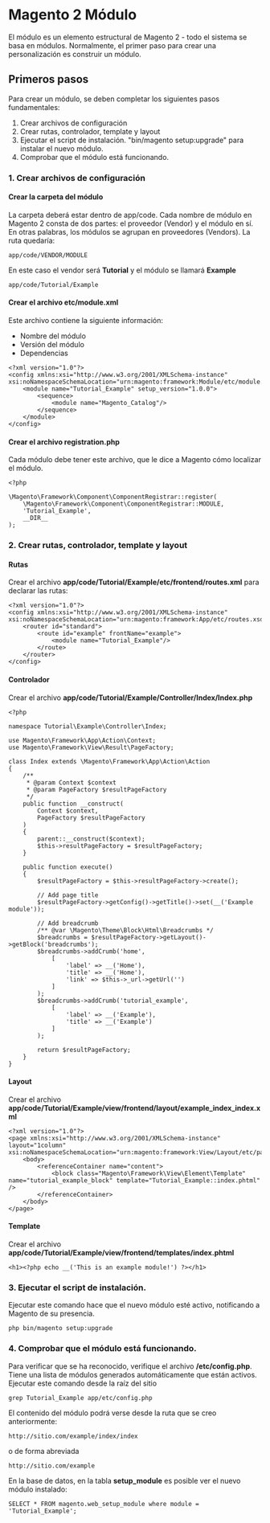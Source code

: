 # Magento 2 Módulo

El módulo es un elemento estructural de Magento 2 - todo el sistema se basa en módulos. Normalmente, el primer paso para crear una personalización es construir un módulo.

## Primeros pasos

Para crear un módulo, se deben completar los siguientes pasos fundamentales:

 1. Crear archivos de configuración
 2. Crear rutas, controlador, template y layout
 3. Ejecutar el script de instalación. "bin/magento setup:upgrade" para instalar el nuevo módulo. 
 4. Comprobar que el módulo está funcionando.

### 1. Crear archivos de configuración
#### Crear la carpeta del módulo

La carpeta deberá estar dentro de app/code.
Cada nombre de módulo en Magento 2 consta de dos partes: el proveedor (Vendor) y el módulo en sí. En otras palabras, los módulos se agrupan en proveedores (Vendors). La ruta quedaría:
```
app/code/VENDOR/MODULE
```
En este caso el vendor será **Tutorial** y el módulo se llamará **Example**
```
app/code/Tutorial/Example
```
#### Crear el archivo etc/module.xml
Este archivo contiene la siguiente información:
 - Nombre del módulo 
 - Versión del módulo 
 - Dependencias

```
<?xml version="1.0"?>
<config xmlns:xsi="http://www.w3.org/2001/XMLSchema-instance" xsi:noNamespaceSchemaLocation="urn:magento:framework:Module/etc/module.xsd">
    <module name="Tutorial_Example" setup_version="1.0.0">
        <sequence>
            <module name="Magento_Catalog"/>
        </sequence>
    </module>
</config>
```
#### Crear el archivo registration.php
Cada módulo debe tener este archivo, que le dice a Magento cómo localizar el módulo.
```
<?php

\Magento\Framework\Component\ComponentRegistrar::register(
    \Magento\Framework\Component\ComponentRegistrar::MODULE,
    'Tutorial_Example',
    __DIR__
);
```

### 2. Crear rutas, controlador, template y layout
#### Rutas
Crear el archivo **app/code/Tutorial/Example/etc/frontend/routes.xml** para declarar las rutas:
```
<?xml version="1.0"?>
<config xmlns:xsi="http://www.w3.org/2001/XMLSchema-instance" xsi:noNamespaceSchemaLocation="urn:magento:framework:App/etc/routes.xsd">
    <router id="standard">
        <route id="example" frontName="example">
            <module name="Tutorial_Example"/>
        </route>
    </router>
</config>
```
#### Controlador
Crear el archivo  **app/code/Tutorial/Example/Controller/Index/Index.php** 
```
<?php

namespace Tutorial\Example\Controller\Index;

use Magento\Framework\App\Action\Context;
use Magento\Framework\View\Result\PageFactory;

class Index extends \Magento\Framework\App\Action\Action
{
    /**
     * @param Context $context
     * @param PageFactory $resultPageFactory
     */
    public function __construct(
        Context $context,
        PageFactory $resultPageFactory
    )
    {
        parent::__construct($context);
        $this->resultPageFactory = $resultPageFactory;
    }

    public function execute()
    {
        $resultPageFactory = $this->resultPageFactory->create();

        // Add page title
        $resultPageFactory->getConfig()->getTitle()->set(__('Example module'));

        // Add breadcrumb
        /** @var \Magento\Theme\Block\Html\Breadcrumbs */
        $breadcrumbs = $resultPageFactory->getLayout()->getBlock('breadcrumbs');
        $breadcrumbs->addCrumb('home',
            [
                'label' => __('Home'),
                'title' => __('Home'),
                'link' => $this->_url->getUrl('')
            ]
        );
        $breadcrumbs->addCrumb('tutorial_example',
            [
                'label' => __('Example'),
                'title' => __('Example')
            ]
        );

        return $resultPageFactory;
    }
}

```

#### Layout
Crear el archivo  **app/code/Tutorial/Example/view/frontend/layout/example_index_index.xml**
```
<?xml version="1.0"?>
<page xmlns:xsi="http://www.w3.org/2001/XMLSchema-instance" layout="1column" xsi:noNamespaceSchemaLocation="urn:magento:framework:View/Layout/etc/page_configuration.xsd">
    <body>
        <referenceContainer name="content">
            <block class="Magento\Framework\View\Element\Template" name="tutorial_example_block" template="Tutorial_Example::index.phtml" />
        </referenceContainer>
    </body>
</page>
```
#### Template
Crear el archivo **app/code/Tutorial/Example/view/frontend/templates/index.phtml**
```
<h1><?php echo __('This is an example module!') ?></h1>
```

### 3. Ejecutar el script de instalación.
Ejecutar este comando hace que el nuevo módulo esté activo, notificando a Magento de su presencia.
```
php bin/magento setup:upgrade
```

### 4. Comprobar que el módulo está funcionando.

Para verificar que se ha reconocido, verifique el archivo **/etc/config.php**. Tiene una lista de módulos generados automáticamente que están activos.
Ejecutar este comando desde la raíz del sitio
```
grep Tutorial_Example app/etc/config.php
```
El contenido del módulo podrá verse desde la ruta que se creo anteriormente:
```
http://sitio.com/example/index/index
```
o de forma abreviada
```
http://sitio.com/example
```
En la base de datos, en la tabla **setup_module** es posible ver el nuevo módulo instalado:
```
SELECT * FROM magento.web_setup_module where module = 'Tutorial_Example';
```